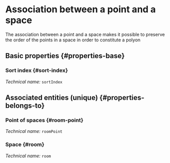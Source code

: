 # Association between a point and a space
<!--- THIS FILE IS GENERATED PLEASE DO NOT EDIT IT DIRECTLY --->

The association between a point and a space makes it possible to preserve the order of the points in a space in order to constitute a polyon

<OH code="roomPointRoom"/>


## Basic properties {#properties-base}

### Sort index {#sort-index}



*Technical name:* ```sortIndex```
<PH code="roomPointRoom:sortIndex"/>


## Associated entities (unique) {#properties-belongs-to}

### Point of spaces {#room-point}



*Technical name:* ```roomPoint```
<PH code="roomPointRoom:roomPoint"/>

### Space {#room}



*Technical name:* ```room```
<PH code="roomPointRoom:room"/>





